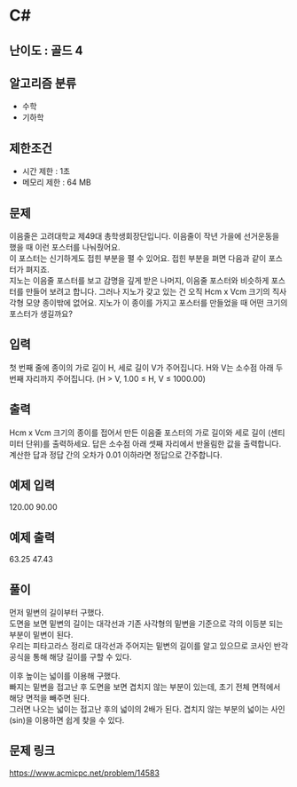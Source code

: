 # C#

## 난이도 : 골드 4

## 알고리즘 분류
  - 수학
  - 기하학

## 제한조건
  - 시간 제한 : 1초
  - 메모리 제한 : 64 MB

## 문제
이음줄은 고려대학교 제49대 총학생회장단입니다. 이음줄이 작년 가을에 선거운동을 했을 때 이런 포스터를 나눠줬어요.<br/>
이 포스터는 신기하게도 접힌 부분을 펼 수 있어요. 접힌 부분을 펴면 다음과 같이 포스터가 펴지죠.<br/>
지노는 이음줄 포스터를 보고 감명을 깊게 받은 나머지, 이음줄 포스터와 비슷하게 포스터를 만들어 보려고 합니다. 그러나 지노가 갖고 있는 건 오직 Hcm x Vcm 크기의 직사각형 모양 종이밖에 없어요. 지노가 이 종이를 가지고 포스터를 만들었을 때 어떤 크기의 포스터가 생길까요?<br/>


## 입력
첫 번째 줄에 종이의 가로 길이 H, 세로 길이 V가 주어집니다. H와 V는 소수점 아래 두 번째 자리까지 주어집니다. (H > V, 1.00 ≤ H, V ≤ 1000.00)<br/>


## 출력
Hcm x Vcm 크기의 종이를 접어서 만든 이음줄 포스터의 가로 길이와 세로 길이 (센티미터 단위)를 출력하세요. 답은 소수점 아래 셋째 자리에서 반올림한 값을 출력합니다. 계산한 답과 정답 간의 오차가 0.01 이하라면 정답으로 간주합니다.<br/>


## 예제 입력
120.00 90.00<br/>


## 예제 출력
63.25 47.43<br/>


## 풀이
먼저 밑변의 길이부터 구했다.<br/>
도면을 보면 밑변의 길이는 대각선과 기존 사각형의 밑변을 기준으로 각의 이등분 되는 부분이 밑변이 된다.<br/>
우리는 피타고라스 정리로 대각선과 주어지는 밑변의 길이를 알고 있으므로 코사인 반각 공식을 통해 해당 길이를 구할 수 있다.<br/>

이후 높이는 넓이를 이용해 구했다.<br/>
빠지는 밑변을 접고난 후 도면을 보면 겹치지 않는 부분이 있는데, 초기 전체 면적에서 해당 면적을 빼주면 된다.<br/>
그러면 나오는 넓이는 접고난 후의 넓이의 2배가 된다. 겹치지 않는 부분의 넓이는 사인(sin)을 이용하면 쉽게 찾을 수 있다.<br/>


## 문제 링크
https://www.acmicpc.net/problem/14583